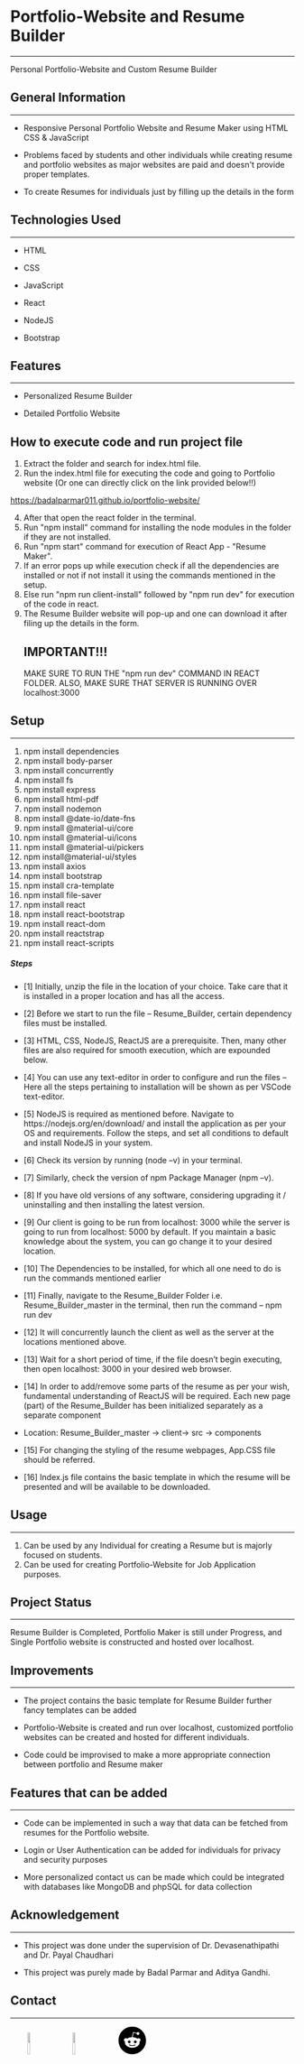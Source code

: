 <h1>Portfolio-Website and Resume Builder</h1>
<hr><p>Personal Portfolio-Website and Custom Resume Builder</p><h2>General Information</h2>
<hr><ul>
<li>Responsive Personal Portfolio Website and Resume Maker using HTML CSS &amp; JavaScript</li>
</ul><ul>
<li>Problems faced by students and other individuals while creating resume and portfolio websites as major websites are paid and doesn't provide proper templates.</li>
</ul><ul>
<li>To create Resumes for individuals just by filling up the details in the form</li>
</ul><h2>Technologies Used</h2>
<hr><ul>
<li>HTML</li>
</ul><ul>
<li>CSS</li>
</ul><ul>
<li>JavaScript</li>
</ul><ul>
<li>React</li>
</ul><ul>
<li>NodeJS</li>
</ul><ul>
<li>Bootstrap</li>
</ul><h2>Features</h2>
<hr><ul>
<li>Personalized Resume Builder</li>
</ul><ul>
<li>Detailed Portfolio Website</li></ul>

<h2>How to execute code and run project file</h2>

1. Extract the folder and search for index.html file.
2. Run the index.html file for executing the code and going to Portfolio website (Or one can directly click on the link provided below!!)

https://badalparmar011.github.io/portfolio-website/

4. After that open the react folder in the terminal.
5. Run "npm install" command for installing the node modules in the folder if they are not installed.
6. Run "npm start" command for execution of React App - "Resume Maker".
7. If an error pops up while execution check if all the dependencies are installed or not if not install it using the commands mentioned in the setup.
8. Else run "npm run client-install" followed by "npm run dev" for execution of the code in react.
9. The Resume Builder website will pop-up and one can download it after filing up the details in the form.
**<h2>
IMPORTANT!!!**</h2>
MAKE SURE TO RUN THE "npm run dev" COMMAND IN REACT FOLDER. ALSO, MAKE SURE THAT SERVER IS RUNNING OVER localhost:3000
<h2>Setup</h2>
<hr><ol>
<li>npm install dependencies</li>
<li>npm install body-parser</li>
<li>npm install concurrently</li>
<li>npm install fs</li>
<li>npm install express</li>
<li>npm install html-pdf</li>
<li>npm install nodemon</li>
<li>npm install @date-io/date-fns</li>
<li>npm install @material-ui/core</li>
<li>npm install @material-ui/icons</li>
<li>npm install @material-ui/pickers</li>
<li>npm install@material-ui/styles</li>
<li>npm install axios</li>
<li>npm install bootstrap</li>
<li>npm install cra-template</li>
<li>npm install file-saver</li>
<li>npm install react</li>
<li>npm install react-bootstrap</li>
<li>npm install react-dom</li>
<li>npm install reactstrap</li>
<li>npm install react-scripts</li>
</ol><h5>Steps</h5><ul>
<li>[1]	Initially, unzip the file in the location of your choice. Take care that it is installed in a proper location and has all the access.</li>
</ul><ul>
<li>[2]	Before we start to run the file – Resume_Builder, certain dependency files must be installed.</li>
</ul><ul>
<li>[3]	HTML, CSS, NodeJS, ReactJS are a prerequisite. Then, many other files are also required for smooth execution, which are expounded below.</li>
</ul><ul>
<li>[4]	You can use any text-editor in order to configure and run the files – Here all the steps pertaining to installation will be shown as per VSCode text-editor.</li>
</ul><ul>
<li>[5]	NodeJS is required as mentioned before. Navigate to https://nodejs.org/en/download/ and install the application as per your OS and requirements. Follow the steps, and set all conditions to default and install NodeJS in your system.</li>
</ul><ul>
<li>[6]	Check its version by running (node –v) in your terminal.</li>
</ul><ul>
<li>[7]	Similarly, check the version of npm Package Manager (npm –v).</li>
</ul><ul>
<li>[8]	If you have old versions of any software, considering upgrading it / uninstalling and then installing the latest version.</li>
</ul><ul>
<li>[9]	Our client is going to be run from localhost: 3000 while the server is going to run from localhost: 5000 by default. If you maintain a basic knowledge about the system, you can go change it to your desired location.</li>
</ul><ul>
<li>[10] The Dependencies to be installed, for which all one need to do is run the commands mentioned earlier</li>
</ul><ul>
<li>[11] Finally, navigate to the Resume_Builder Folder i.e. Resume_Builder_master in the terminal, then run the command – npm run dev</li>
</ul><ul>
<li>[12] It will concurrently launch the client as well as the server at the locations mentioned above.</li>
</ul><ul>
<li>[13] Wait for a short period of time, if the file doesn’t begin executing, then open localhost: 3000 in your desired web browser.</li>
</ul><ul>
<li>[14] In order to add/remove some parts of the resume as per your wish, fundamental understanding of ReactJS will be required. Each new page (part) of the Resume_Builder has been initialized separately as a separate component</li>
</ul><ul>
<li>Location: Resume_Builder_master -&gt; client-&gt; src -&gt; components</li>
</ul><ul>
<li>[15] For changing the styling of the resume webpages, App.CSS file should be referred.</li>
</ul><ul>
<li>[16] Index.js file contains the basic template in which the resume will be presented and will be available to be downloaded.</li>
</ul><h2>Usage</h2>
<hr><ol>
<li>Can be used by any Individual for creating a Resume but is majorly focused on students.</li>
<li>Can be used for creating Portfolio-Website for Job Application purposes.</li>
</ol><h2>Project Status</h2>
<hr><p>Resume Builder is Completed, Portfolio Maker is still under Progress, and Single Portfolio website is constructed and hosted over localhost.</p><h2>Improvements</h2>
<hr><ul>
<li>The project contains the basic template for Resume Builder further fancy templates can be added</li>
</ul><ul>
<li>Portfolio-Website is created and run over localhost, customized portfolio websites can be created and hosted for different individuals.</li>
</ul><ul>
<li>Code could be improvised to make a more appropriate connection between portfolio and Resume maker</li>
</ul><h2>Features that can be added</h2>
<hr><ul>
<li>Code can be implemented in such a way that data can be fetched from resumes for the Portfolio website.</li>
</ul><ul>
<li>Login or User Authentication can be added for individuals for privacy and security purposes</li>
</ul><ul>
<li>More personalized contact us can be made which could be integrated with databases like MongoDB and phpSQL for data collection</li>
</ul><h2>Acknowledgement</h2>
<hr><ul>
<li>This project was done under the supervision of Dr. Devasenathipathi and Dr. Payal Chaudhari</li>
</ul><ul>
<li>This project was purely made by Badal Parmar and Aditya Gandhi.</li>
</ul><h2>Contact</h2>
<hr><p><span style="margin-right: 30px;"></span><a href="https://in.linkedin.com/in/badal-parmar-50563a18b"><img target="_blank" src="https://cdn.jsdelivr.net/gh/devicons/devicon/icons/linkedin/linkedin-original.svg" style="width: 10%;"></a><span style="margin-right: 30px;"></span><a href="https://github.com/BadalParmar011"><img target="_blank" src="https://cdn.jsdelivr.net/gh/devicons/devicon/icons/github/github-original.svg" style="width: 10%;"></a><span style="margin-right: 30px;"></span><a href="https://www.reddit.com/user/badal9129"><svg target="_blank" xmlns="http://www.w3.org/2000/svg" viewBox="0 0 512 512" style="width: 10%;"><path d="M201.5 305.5c-13.8 0-24.9-11.1-24.9-24.6 0-13.8 11.1-24.9 24.9-24.9 13.6 0 24.6 11.1 24.6 24.9 0 13.6-11.1 24.6-24.6 24.6zM504 256c0 137-111 248-248 248S8 393 8 256 119 8 256 8s248 111 248 248zm-132.3-41.2c-9.4 0-17.7 3.9-23.8 10-22.4-15.5-52.6-25.5-86.1-26.6l17.4-78.3 55.4 12.5c0 13.6 11.1 24.6 24.6 24.6 13.8 0 24.9-11.3 24.9-24.9s-11.1-24.9-24.9-24.9c-9.7 0-18 5.8-22.1 13.8l-61.2-13.6c-3-.8-6.1 1.4-6.9 4.4l-19.1 86.4c-33.2 1.4-63.1 11.3-85.5 26.8-6.1-6.4-14.7-10.2-24.1-10.2-34.9 0-46.3 46.9-14.4 62.8-1.1 5-1.7 10.2-1.7 15.5 0 52.6 59.2 95.2 132 95.2 73.1 0 132.3-42.6 132.3-95.2 0-5.3-.6-10.8-1.9-15.8 31.3-16 19.8-62.5-14.9-62.5zM302.8 331c-18.2 18.2-76.1 17.9-93.6 0-2.2-2.2-6.1-2.2-8.3 0-2.5 2.5-2.5 6.4 0 8.6 22.8 22.8 87.3 22.8 110.2 0 2.5-2.2 2.5-6.1 0-8.6-2.2-2.2-6.1-2.2-8.3 0zm7.7-75c-13.6 0-24.6 11.1-24.6 24.9 0 13.6 11.1 24.6 24.6 24.6 13.8 0 24.9-11.1 24.9-24.6 0-13.8-11-24.9-24.9-24.9z"></path></svg></a></p>
